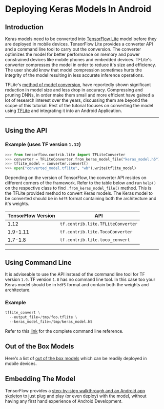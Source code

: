 # Deploying Keras Models In Android

## Introduction

Keras models need to be converted into [TensorFlow Lite](https://www.tensorflow.org/lite) model before
they are deployed in mobile devices. TensorFlow Lite provides a converter API and a command line tool
to carry out the conversion. The converter optimizes the model for better performance on memory and power constrained devices like mobile phones and embedded devices. TFLite's converter compresses the model in
order to reduce it's size and efficiency. The user should know that model compression sometimes hurts the
integrity of the model resulting in less accurate inference operations.

TFLite's [method of model conversion](https://medium.com/tensorflow/introducing-the-model-optimization-toolkit-for-tensorflow-254aca1ba0a3),
have reportedly shown significant reduction in model size and less drop in accuracy. Compressing and
pruning DNNs, in order make them small and more efficient have gained a lot of research interest over
the years, discussing them are beyond the scope of this tutorial. Rest of the tutorial focuses on converting the model using [TFLite](https://www.tensorflow.org/lite) and integrating it into an Android Application.

---
## Using the API

### Example (uses TF version `1.12`)
```python
>>> from tensorflow.contrib.lite import TFLiteConverter
>>> converter = TFLiteConverter.from_keras_model_file("keras_model.h5")
>>> tflite_model = converter.convert()
>>> open("converted_model.tflite", "wb").write(tflite_model)
```

Depending on the version of TensorFlow, the converter API resides on different corners of the framework.
Refer to the table below and run `help()` on the respective class to find ```.from_keras_model_file()``` method. This is the TFLite provided method to convert Keras models. The Keras model to be converted should be in `hdf5` format containing both the architecture and it's weights.

| TensorFlow Version | API |
| --- | --- |
| 1.12     | `tf.contrib.lite.TFLiteConverter` |
| 1.9-1.11 | `tf.contrib.lite.TocoConverter`   |
| 1.7-1.8  | `tf.contrib.lite.toco_convert`    |  


---
## Using Command Line

It is adviseable to use the API instead of the command line tool for TF version `1.9`. TF version `1.8` has no command line tool. In this case too your Keras model should be in `hdf5` format and contain both the weights and architecture.


### Example
```python
tflite_convert \
  --output_file=/tmp/foo.tflite \
  --keras_model_file=/tmp/keras_model.h5
```

Refer to this [link](https://www.tensorflow.org/lite/convert/cmdline_reference) for the complete command line reference.

## Out of the Box Models
Here's a list of [out of the box models](https://github.com/tensorflow/tensorflow/blob/master/tensorflow/lite/g3doc/models.md) which can be readily deployed in mobile devices.

## Embedding The Model

TensorFlow provides a [step-by-step walkthrough and an Android app skeleton](https://codelabs.developers.google.com/codelabs/tensorflow-for-poets-2-tflite/#3) to just plug and play (or even deploy) with the model, without having any first hand experience of Android Development.
